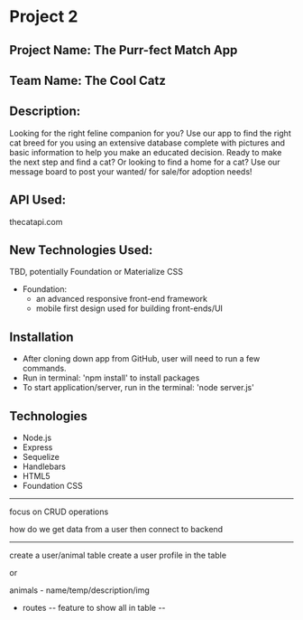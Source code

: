 # Project 2

## Project Name: The Purr-fect Match App

## Team Name: The Cool Catz

## Description: 
Looking for the right feline companion for you?  Use our app to find the right cat breed for you using
an extensive database complete with pictures and basic information to help you make an educated decision.  Ready to
make the next step and find a cat?  Or looking to find a home for a cat?  Use our message board to post your wanted/
for sale/for adoption needs!

## API Used: 
thecatapi.com

## New Technologies Used: 
TBD, potentially Foundation or Materialize CSS
- Foundation:
    - an advanced responsive front-end framework
    - mobile first design used for building front-ends/UI


## Installation
- After cloning down app from GitHub, user will need to run a few commands. 
- Run in terminal: 'npm install' to install packages
- To start application/server, run in the terminal: 'node server.js'


## Technologies
- Node.js
- Express
- Sequelize
- Handlebars
- HTML5
- Foundation CSS

********************************************************
focus on CRUD operations

how do we get data from a user then connect to backend

------

create a  user/animal table
create a user profile in the table

or

animals - name/temp/description/img

- routes
-- feature to show all in table
-- 









